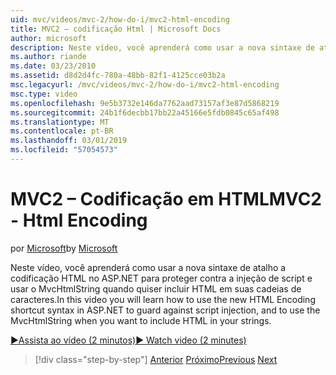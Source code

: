 ```yaml
---
uid: mvc/videos/mvc-2/how-do-i/mvc2-html-encoding
title: MVC2 – codificação Html | Microsoft Docs
author: microsoft
description: Neste vídeo, você aprenderá como usar a nova sintaxe de atalho a codificação HTML no ASP.NET para proteger contra a injeção de script e usar o MvcHtmlString quando...
ms.author: riande
ms.date: 03/23/2010
ms.assetid: d8d2d4fc-780a-48bb-82f1-4125cce03b2a
msc.legacyurl: /mvc/videos/mvc-2/how-do-i/mvc2-html-encoding
msc.type: video
ms.openlocfilehash: 9e5b3732e146da7762aad73157af3e87d5868219
ms.sourcegitcommit: 24b1f6decbb17bb22a45166e5fdb0845c65af498
ms.translationtype: MT
ms.contentlocale: pt-BR
ms.lasthandoff: 03/01/2019
ms.locfileid: "57054573"
---
```

<a name="mvc2---html-encoding"></a><span data-ttu-id="68a46-103">MVC2 – Codificação em HTML</span><span class="sxs-lookup"><span data-stu-id="68a46-103">MVC2 - Html Encoding</span></span>
====================
<span data-ttu-id="68a46-104">por [Microsoft](https://github.com/microsoft)</span><span class="sxs-lookup"><span data-stu-id="68a46-104">by [Microsoft](https://github.com/microsoft)</span></span>

<span data-ttu-id="68a46-105">Neste vídeo, você aprenderá como usar a nova sintaxe de atalho a codificação HTML no ASP.NET para proteger contra a injeção de script e usar o MvcHtmlString quando quiser incluir HTML em suas cadeias de caracteres.</span><span class="sxs-lookup"><span data-stu-id="68a46-105">In this video you will learn how to use the new HTML Encoding shortcut syntax in ASP.NET to guard against script injection, and to use the MvcHtmlString when you want to include HTML in your strings.</span></span>

[<span data-ttu-id="68a46-106">&#9654;Assista ao vídeo (2 minutos)</span><span class="sxs-lookup"><span data-stu-id="68a46-106">&#9654; Watch video (2 minutes)</span></span>](https://channel9.msdn.com/Blogs/ASP-NET-Site-Videos/mvc2-html-encoding)

> [!div class="step-by-step"]
> <span data-ttu-id="68a46-107">[Anterior](how-do-i-use-httpverbs-attributes-in-an-mvc-application.md)
> [Próximo](mvc2-stronglytyped-helpers.md)</span><span class="sxs-lookup"><span data-stu-id="68a46-107">[Previous](how-do-i-use-httpverbs-attributes-in-an-mvc-application.md)
[Next](mvc2-stronglytyped-helpers.md)</span></span>
